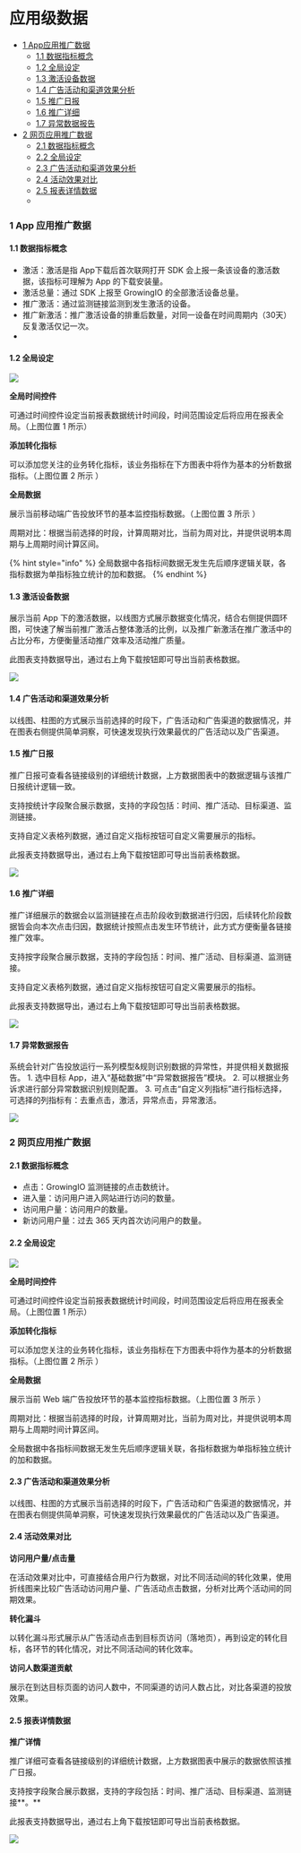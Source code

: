 # 应用级数据

* [1 App应用推广数据](ying-yong-ji-shu-ju.md#1app-ying-yong-tui-guang-shu-ju)
  * [1.1 数据指标概念](ying-yong-ji-shu-ju.md#11-shu-ju-zhi-biao-gai-nian)
  * [1.2 全局设定](ying-yong-ji-shu-ju.md#12-quan-ju-she-ding)
  * [1.3 激活设备数据](ying-yong-ji-shu-ju.md#13-ji-huo-she-bei-shu-ju)
  * [1.4 广告活动和渠道效果分析](ying-yong-ji-shu-ju.md#14-guang-gao-huo-dong-he-qu-dao-xiao-guo-fen-xi)
  * [1.5 推广日报](ying-yong-ji-shu-ju.md#15-tui-guang-ri-bao)
  * [1.6 推广详细​](ying-yong-ji-shu-ju.md#16-tui-guang-xiang-xi)
  * [1.7 异常数据报告](ying-yong-ji-shu-ju.md#17-yi-chang-shu-ju-bao-gao)
* [2 网页应用推广数据](ying-yong-ji-shu-ju.md#2-wang-ye-ying-yong-tui-guang-shu-ju)
  * [2.1 数据指标概念](ying-yong-ji-shu-ju.md#2-1-1-shu-ju-zhi-biao-gai-nian)
  * [2.2 全局设定](ying-yong-ji-shu-ju.md#2-1-2-quan-ju-she-ding)
  * [2.3 广告活动和渠道效果分析​](ying-yong-ji-shu-ju.md#2-1-3-guang-gao-huo-dong-he-qu-dao-xiao-guo-fen-xi)
  * [2.4 活动效果对比](ying-yong-ji-shu-ju.md#2-1-4-huo-dong-xiao-guo-dui-bi)
  * [2.5 报表详情数据](ying-yong-ji-shu-ju.md#2-1-5-bao-biao-xiang-qing-shu-ju)
  * 

### 1 App 应用推广数据

#### 1.1 数据指标概念

* 激活：激活是指 App下载后首次联网打开 SDK 会上报一条该设备的激活数据，该指标可理解为 App 的下载安装量。
* 激活总量：通过 SDK 上报至 GrowingIO 的全部激活设备总量。
* 推广激活：通过监测链接监测到发生激活的设备。
* 推广新激活：推广激活设备的排重后数量，对同一设备在时间周期内（30天）反复激活仅记一次。
* 
#### 1.2 全局设定

![](../../.gitbook/assets/image%20%282%29.png)

**全局时间控件**

可通过时间控件设定当前报表数据统计时间段，时间范围设定后将应用在报表全局。（上图位置 1 所示）

**添加转化指标**

可以添加您关注的业务转化指标，该业务指标在下方图表中将作为基本的分析数据指标。（上图位置 2 所示 ）

**全局数据**

展示当前移动端广告投放环节的基本监控指标数据。（上图位置 3 所示 ）

周期对比：根据当前选择的时段，计算周期对比，当前为周对比，并提供说明本周期与上周期时间计算区间。

{% hint style="info" %}
全局数据中各指标间数据无发生先后顺序逻辑关联，各指标数据为单指标独立统计的加和数据。
{% endhint %}

#### 1.3 激活设备数据

展示当前 App 下的激活数据，以线图方式展示数据变化情况，结合右侧提供圆环图，可快速了解当前推广激活占整体激活的比例，以及推广新激活在推广激活中的占比分布，方便衡量活动推广效率及活动推广质量。

此图表支持数据导出，通过右上角下载按钮即可导出当前表格数据。

![](../../.gitbook/assets/image%20%28192%29.png)

#### 1.4 广告活动和渠道效果分析

以线图、柱图的方式展示当前选择的时段下，广告活动和广告渠道的数据情况，并在图表右侧提供简单洞察，可快速发现执行效果最优的广告活动以及广告渠道。

#### 1.5 推广日报

推广日报可查看各链接级别的详细统计数据，上方数据图表中的数据逻辑与该推广日报统计逻辑一致。

支持按统计字段聚合展示数据，支持的字段包括：时间、推广活动、目标渠道、监测链接。

支持自定义表格列数据，通过自定义指标按钮可自定义需要展示的指标。

此报表支持数据导出，通过右上角下载按钮即可导出当前表格数据。

![](../../.gitbook/assets/image%20%28223%29.png)

#### 1.6 推广详细

推广详细展示的数据会以监测链接在点击阶段收到数据进行归因，后续转化阶段数据皆会向本次点击归因，数据统计按照点击发生环节统计，此方式方便衡量各链接推广效率。

支持按字段聚合展示数据，支持的字段包括：时间、推广活动、目标渠道、监测链接。

支持自定义表格列数据，通过自定义指标按钮可自定义需要展示的指标。

此报表支持数据导出，通过右上角下载按钮即可导出当前表格数据。

![](../../.gitbook/assets/image%20%28300%29.png)

#### 1.7 异常数据报告

系统会针对广告投放运行一系列模型&规则识别数据的异常性，并提供相关数据报告。 1. 选中目标 App，进入“基础数据”中“异常数据报告”模块。 2. 可以根据业务诉求进行部分异常数据识别规则配置。 3. 可点击“自定义列指标”进行指标选择，可选择的列指标有：去重点击，激活，异常点击，异常激活。

![](../../.gitbook/assets/image%20%28181%29.png)



### 2 网页应用推广数据

#### 2.1 数据指标概念 <a id="2-1-1-shu-ju-zhi-biao-gai-nian"></a>

* 点击：GrowingIO 监测链接的点击数统计。
* 进入量：访问用户进入网站进行访问的数量。
* 访问用户量：访问用户的数量。
*  新访问用户量：过去 365 天内首次访问用户的数量。

#### **2.2 全局设定** <a id="2-1-2-quan-ju-she-ding"></a>

![](https://docs.growingio.com/.gitbook/assets/-LGNxeGABUADKiTWTaEM-LeHgAxqElp3IcWMpkcp-LeHgZ2zvDAGpbCgAnyRE59BBEE78987.png)

**全局时间控件**

可通过时间控件设定当前报表数据统计时间段，时间范围设定后将应用在报表全局。（上图位置 1 所示）

**添加转化指标**

可以添加您关注的业务转化指标，该业务指标在下方图表中将作为基本的分析数据指标。（上图位置 2 所示 ）

**全局数据**

展示当前 Web 端广告投放环节的基本监控指标数据。（上图位置 3 所示 ）

周期对比：根据当前选择的时段，计算周期对比，当前为周对比，并提供说明本周期与上周期时间计算区间。

全局数据中各指标间数据无发生先后顺序逻辑关联，各指标数据为单指标独立统计的加和数据。

#### 2.3 广告活动和渠道效果分析 <a id="2-1-3-guang-gao-huo-dong-he-qu-dao-xiao-guo-fen-xi"></a>

以线图、柱图的方式展示当前选择的时段下，广告活动和广告渠道的数据情况，并在图表右侧提供简单洞察，可快速发现执行效果最优的广告活动以及广告渠道。

#### 2.4 活动效果对比 <a id="2-1-4-huo-dong-xiao-guo-dui-bi"></a>

**访问用户量/点击量**

在活动效果对比中，可直接结合用户行为数据，对比不同活动间的转化效果，使用折线图来比较广告活动访问用户量、广告活动点击数据，分析对比两个活动间的同期效果。

**转化漏斗**

以转化漏斗形式展示从广告活动点击到目标页访问（落地页），再到设定的转化目标，各环节的转化情况，对比不同活动间的转化效率。

**访问人数渠道贡献**

展示在到达目标页面的访问人数中，不同渠道的访问人数占比，对比各渠道的投放效果。

#### 2.5 报表详情数据 <a id="2-1-5-bao-biao-xiang-qing-shu-ju"></a>

**推广详情**

推广详细可查看各链接级别的详细统计数据，上方数据图表中展示的数据依照该推广日报。

支持按字段聚合展示数据，支持的字段包括：时间、推广活动、目标渠道、监测链接**。**

此报表支持数据导出，通过右上角下载按钮即可导出当前表格数据。

![](https://docs.growingio.com/.gitbook/assets/-LGNxeGABUADKiTWTaEM-LeHgluGjm1y4gHUszxj-LeHh0rbhQ-BNzrWQ-xTimage.png)

####  <a id="22"></a>

####  <a id="22"></a>

